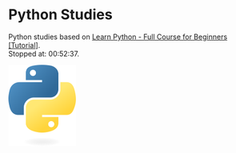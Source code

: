 # Python Studies

Python studies based on [Learn Python - Full Course for Beginners [Tutorial]](https://yewtu.be/watch?v=rfscVS0vtbw).  
Stopped at: 00:52:37.  

![Python Two Snakes](assets/python-logo-only.png)
